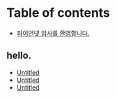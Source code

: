 # Table of contents

* [파이언넷 입사를 환영합니다.](README.md)

## hello.

* [Untitled](hello./untitled.md)
* [Untitled](hello./untitled-1.md)
* [Untitled](hello./untitled-2.md)

